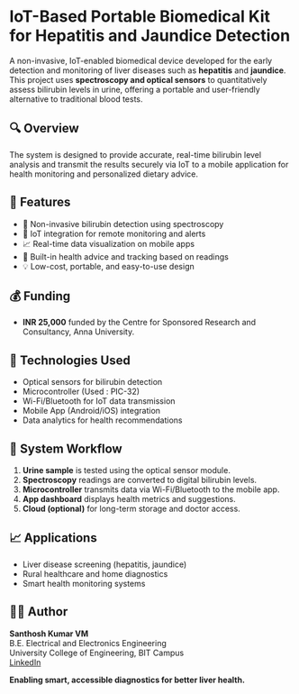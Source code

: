 # IoT-Based Portable Biomedical Kit for Hepatitis and Jaundice Detection

A non-invasive, IoT-enabled biomedical device developed for the early detection and monitoring of liver diseases such as **hepatitis** and **jaundice**. This project uses **spectroscopy and optical sensors** to quantitatively assess bilirubin levels in urine, offering a portable and user-friendly alternative to traditional blood tests.

## 🔍 Overview

The system is designed to provide accurate, real-time bilirubin level analysis and transmit the results securely via IoT to a mobile application for health monitoring and personalized dietary advice.

## 🎯 Features

- 🧪 Non-invasive bilirubin detection using spectroscopy
- 📲 IoT integration for remote monitoring and alerts
- 📈 Real-time data visualization on mobile apps
- 🧠 Built-in health advice and tracking based on readings
- 💡 Low-cost, portable, and easy-to-use design

## 💰 Funding

- **INR 25,000** funded by the Centre for Sponsored Research and Consultancy, Anna University.

## 🧰 Technologies Used

- Optical sensors for bilirubin detection
- Microcontroller (Used : PIC-32)
- Wi-Fi/Bluetooth for IoT data transmission
- Mobile App (Android/iOS) integration
- Data analytics for health recommendations

## 📱 System Workflow

1. **Urine sample** is tested using the optical sensor module.
2. **Spectroscopy** readings are converted to digital bilirubin levels.
3. **Microcontroller** transmits data via Wi-Fi/Bluetooth to the mobile app.
4. **App dashboard** displays health metrics and suggestions.
5. **Cloud (optional)** for long-term storage and doctor access.

## 📈 Applications

- Liver disease screening (hepatitis, jaundice)
- Rural healthcare and home diagnostics
- Smart health monitoring systems

## 👨‍💻 Author

**Santhosh Kumar VM**  
B.E. Electrical and Electronics Engineering  
University College of Engineering, BIT Campus  
[LinkedIn](https://www.linkedin.com/in/santhosh-vm-24ba681b2)

**Enabling smart, accessible diagnostics for better liver health.**
